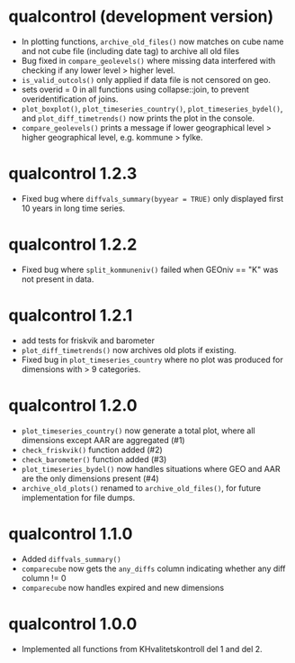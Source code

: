 # qualcontrol (development version)
* In plotting functions, `archive_old_files()` now matches on cube name and not cube file (including date tag) to archive all old files
* Bug fixed in `compare_geolevels()` where missing data interfered with checking if any lower level > higher level. 
* `is_valid_outcols()` only applied if data file is not censored on geo.
* sets overid = 0 in all functions using collapse::join, to prevent overidentification of joins. 
* `plot_boxplot()`, `plot_timeseries_country()`, `plot_timeseries_bydel()`, and `plot_diff_timetrends()` now prints the plot in the console.
* `compare_geolevels()` prints a message if lower geographical level > higher geographical level, e.g. kommune > fylke. 

# qualcontrol 1.2.3
* Fixed bug where `diffvals_summary(byyear = TRUE)` only displayed first 10 years in long time series.

# qualcontrol 1.2.2
* Fixed bug where `split_kommuneniv()` failed when GEOniv == "K" was not present in data.

# qualcontrol 1.2.1
* add tests for friskvik and barometer 
* `plot_diff_timetrends()` now archives old plots if existing. 
* Fixed bug in `plot_timeseries_country` where no plot was produced for dimensions with > 9 categories. 

# qualcontrol 1.2.0
* `plot_timeseries_country()` now generate a total plot, where all dimensions except AAR are aggregated (#1)
* `check_friskvik()` function added (#2)
* `check_barometer()` function added (#3)
* `plot_timeseries_bydel()` now handles situations where GEO and AAR are the only dimensions present (#4)
* `archive_old_plots()` renamed to `archive_old_files()`, for future implementation for file dumps. 

# qualcontrol 1.1.0
* Added `diffvals_summary()`
* `comparecube` now gets the `any_diffs` column indicating whether any diff column != 0
* `comparecube` now handles expired and new dimensions

# qualcontrol 1.0.0

* Implemented all functions from KHvalitetskontroll del 1 and del 2.
